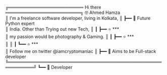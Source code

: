 ╔════════════════════════ Hi there ════════════════════════╗ 🤓 Ahmed Hamza            
║ I'm a freelance software developer, living in Kolkata,   ║ ┣━━ 🐍 Future Python expert       
║ India. Other than Trying out new Tech,                   ║ ┃   ┣━━ ⭐ ***            
║ my passion would be photography & Gaming.                ║ ┃   ┣━━ ⭐ ***    
║                                                          ║ ┃   ┗━━ ⭐ ***          
║ Follow me on twitter @iamcryptomaniac                    ║ ┣━━ 🔧 Aims to be Full-stack developer
╚══════════════════════════════════════════════════════════╝ ┗━━ 📘 Developer             
